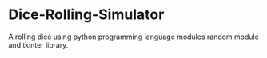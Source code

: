 # Dice-Rolling-Simulator
A rolling dice using python programming language modules random module and tkinter library.
